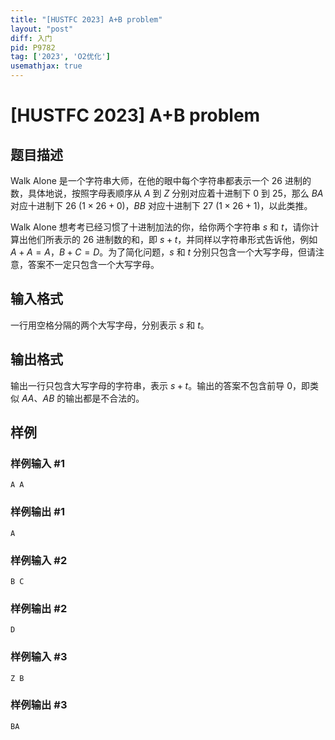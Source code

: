 ```yaml
---
title: "[HUSTFC 2023] A+B problem"
layout: "post"
diff: 入门
pid: P9782
tag: ['2023', 'O2优化']
usemathjax: true
---
```


# [HUSTFC 2023] A+B problem
## 题目描述

Walk Alone 是一个字符串大师，在他的眼中每个字符串都表示一个 $26$ 进制的数，具体地说，按照字母表顺序从 $A$ 到 $Z$ 分别对应着十进制下 $0$ 到 $25$，那么 $BA$ 对应十进制下 $26\ (1\times 26+0)$，$BB$ 对应十进制下 $27\ (1\times 26+1)$，以此类推。

Walk Alone 想考考已经习惯了十进制加法的你，给你两个字符串 $s$ 和 $t$，请你计算出他们所表示的 $26$ 进制数的和，即 $s+t$，并同样以字符串形式告诉他，例如 $A+A=A$，$B+C=D$。为了简化问题，$s$ 和 $t$ 分别只包含一个大写字母，但请注意，答案不一定只包含一个大写字母。
## 输入格式

一行用空格分隔的两个大写字母，分别表示 $s$ 和 $t$。
## 输出格式

输出一行只包含大写字母的字符串，表示 $s+t$。输出的答案不包含前导 $0$，即类似 $AA$、$AB$ 的输出都是不合法的。
## 样例

### 样例输入 #1
```
A A

```
### 样例输出 #1
```
A

```
### 样例输入 #2
```
B C

```
### 样例输出 #2
```
D

```
### 样例输入 #3
```
Z B

```
### 样例输出 #3
```
BA

```
